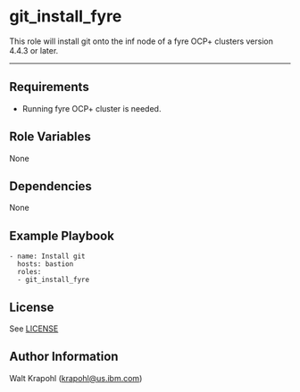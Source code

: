 git_install_fyre
=========

This role will install git onto the inf node of a fyre OCP+ clusters version 4.4.3 or later.

-----------

Requirements
------------

- Running fyre OCP+ cluster is needed.

Role Variables
--------------

None

Dependencies
------------

None

Example Playbook
----------------

    - name: Install git 
      hosts: bastion
      roles:
      - git_install_fyre

License
-------

See [LICENSE](https://github.com/IBM/community-automation/blob/master/LICENSE)

Author Information
------------------

Walt Krapohl (krapohl@us.ibm.com)
